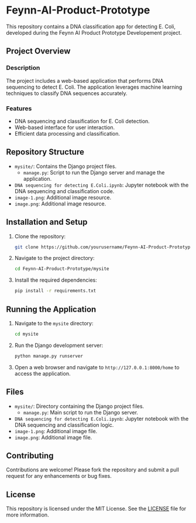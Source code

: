 # Feynn-AI-Product-Prototype

This repository contains a DNA classification app for detecting E. Coli, developed during the Feynn AI Product Prototype Developement project.

## Project Overview

### Description
The project includes a web-based application that performs DNA sequencing to detect E. Coli. The application leverages machine learning techniques to classify DNA sequences accurately.

### Features
- DNA sequencing and classification for E. Coli detection.
- Web-based interface for user interaction.
- Efficient data processing and classification.

## Repository Structure

- `mysite/`: Contains the Django project files.
  - `manage.py`: Script to run the Django server and manage the application.
- `DNA sequencing for detecting E.Coli.ipynb`: Jupyter notebook with the DNA sequencing and classification code.
- `image-1.png`: Additional image resource.
- `image.png`: Additional image resource.

## Installation and Setup

1. Clone the repository:
    ```bash
    git clone https://github.com/yourusername/Feynn-AI-Product-Prototype.git
    ```

2. Navigate to the project directory:
    ```bash
    cd Feynn-AI-Product-Prototype/mysite
    ```

3. Install the required dependencies:
    ```bash
    pip install -r requirements.txt
    ```

## Running the Application

1. Navigate to the `mysite` directory:
    ```bash
    cd mysite
    ```

2. Run the Django development server:
    ```bash
    python manage.py runserver
    ```

3. Open a web browser and navigate to `http://127.0.0.1:8000/home` to access the application.

## Files

- `mysite/`: Directory containing the Django project files.
  - `manage.py`: Main script to run the Django server.
- `DNA sequencing for detecting E.Coli.ipynb`: Jupyter notebook with the DNA sequencing and classification logic.
- `image-1.png`: Additional image file.
- `image.png`: Additional image file.

## Contributing

Contributions are welcome! Please fork the repository and submit a pull request for any enhancements or bug fixes.

## License

This repository is licensed under the MIT License. See the [LICENSE](LICENSE) file for more information.
